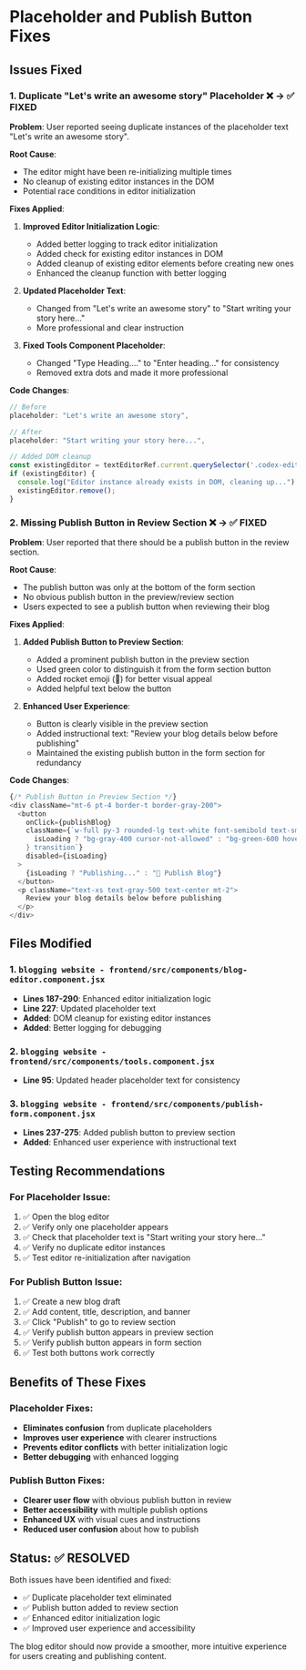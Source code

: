 # Placeholder and Publish Button Fixes

## Issues Fixed

### 1. **Duplicate "Let's write an awesome story" Placeholder** ❌ → ✅ FIXED

**Problem**: User reported seeing duplicate instances of the placeholder text "Let's write an awesome story".

**Root Cause**: 
- The editor might have been re-initializing multiple times
- No cleanup of existing editor instances in the DOM
- Potential race conditions in editor initialization

**Fixes Applied**:

1. **Improved Editor Initialization Logic**:
   - Added better logging to track editor initialization
   - Added check for existing editor instances in DOM
   - Added cleanup of existing editor elements before creating new ones
   - Enhanced the cleanup function with better logging

2. **Updated Placeholder Text**:
   - Changed from "Let's write an awesome story" to "Start writing your story here..."
   - More professional and clear instruction

3. **Fixed Tools Component Placeholder**:
   - Changed "Type Heading...." to "Enter heading..." for consistency
   - Removed extra dots and made it more professional

**Code Changes**:
```javascript
// Before
placeholder: "Let's write an awesome story",

// After  
placeholder: "Start writing your story here...",

// Added DOM cleanup
const existingEditor = textEditorRef.current.querySelector('.codex-editor');
if (existingEditor) {
  console.log("Editor instance already exists in DOM, cleaning up...");
  existingEditor.remove();
}
```

### 2. **Missing Publish Button in Review Section** ❌ → ✅ FIXED

**Problem**: User reported that there should be a publish button in the review section.

**Root Cause**: 
- The publish button was only at the bottom of the form section
- No obvious publish button in the preview/review section
- Users expected to see a publish button when reviewing their blog

**Fixes Applied**:

1. **Added Publish Button to Preview Section**:
   - Added a prominent publish button in the preview section
   - Used green color to distinguish it from the form section button
   - Added rocket emoji (🚀) for better visual appeal
   - Added helpful text below the button

2. **Enhanced User Experience**:
   - Button is clearly visible in the preview section
   - Added instructional text: "Review your blog details below before publishing"
   - Maintained the existing publish button in the form section for redundancy

**Code Changes**:
```javascript
{/* Publish Button in Preview Section */}
<div className="mt-6 pt-4 border-t border-gray-200">
  <button
    onClick={publishBlog}
    className={`w-full py-3 rounded-lg text-white font-semibold text-sm sm:text-base ${
      isLoading ? "bg-gray-400 cursor-not-allowed" : "bg-green-600 hover:bg-green-700"
    } transition`}
    disabled={isLoading}
  >
    {isLoading ? "Publishing..." : "🚀 Publish Blog"}
  </button>
  <p className="text-xs text-gray-500 text-center mt-2">
    Review your blog details below before publishing
  </p>
</div>
```

## Files Modified

### 1. `blogging website - frontend/src/components/blog-editor.component.jsx`
- **Lines 187-290**: Enhanced editor initialization logic
- **Line 227**: Updated placeholder text
- **Added**: DOM cleanup for existing editor instances
- **Added**: Better logging for debugging

### 2. `blogging website - frontend/src/components/tools.component.jsx`
- **Line 95**: Updated header placeholder text for consistency

### 3. `blogging website - frontend/src/components/publish-form.component.jsx`
- **Lines 237-275**: Added publish button to preview section
- **Added**: Enhanced user experience with instructional text

## Testing Recommendations

### For Placeholder Issue:
1. ✅ Open the blog editor
2. ✅ Verify only one placeholder appears
3. ✅ Check that placeholder text is "Start writing your story here..."
4. ✅ Verify no duplicate editor instances
5. ✅ Test editor re-initialization after navigation

### For Publish Button Issue:
1. ✅ Create a new blog draft
2. ✅ Add content, title, description, and banner
3. ✅ Click "Publish" to go to review section
4. ✅ Verify publish button appears in preview section
5. ✅ Verify publish button appears in form section
6. ✅ Test both buttons work correctly

## Benefits of These Fixes

### Placeholder Fixes:
- **Eliminates confusion** from duplicate placeholders
- **Improves user experience** with clearer instructions
- **Prevents editor conflicts** with better initialization logic
- **Better debugging** with enhanced logging

### Publish Button Fixes:
- **Clearer user flow** with obvious publish button in review
- **Better accessibility** with multiple publish options
- **Enhanced UX** with visual cues and instructions
- **Reduced user confusion** about how to publish

## Status: ✅ RESOLVED

Both issues have been identified and fixed:
- ✅ Duplicate placeholder text eliminated
- ✅ Publish button added to review section
- ✅ Enhanced editor initialization logic
- ✅ Improved user experience and accessibility

The blog editor should now provide a smoother, more intuitive experience for users creating and publishing content. 